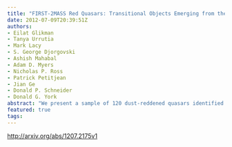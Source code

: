 ```yaml
---
title: "FIRST-2MASS Red Quasars: Transitional Objects Emerging from the Dust"
date: 2012-07-09T20:39:51Z
authors:
- Eilat Glikman
- Tanya Urrutia
- Mark Lacy
- S. George Djorgovski
- Ashish Mahabal
- Adam D. Myers
- Nicholas P. Ross
- Patrick Petitjean
- Jian Ge
- Donald P. Schneider
- Donald G. York
abstract: "We present a sample of 120 dust-reddened quasars identified by matching radio sources detected at 1.4 GHz in the FIRST survey with the near-infrared 2MASS catalog and color-selecting red sources. Optical and/or near-infrared spectroscopy provide broad wavelength sampling of their spectral energy distributions that we use to determine their reddening, characterized by E(B-V). We demonstrate that the reddening in these quasars is best-described by SMC-like dust. This sample spans a wide range in redshift and reddening (0.1 < z < 3, 0.1 < E(B-V) < 1.5), which we use to investigate the possible correlation of luminosity with reddening. At every redshift, dust-reddened quasars are intrinsically the most luminous quasars. We interpret this result in the context of merger-driven quasar/galaxy co-evolution where these reddened quasars are revealing an emergent phase during which the heavily obscured quasar is shedding its cocoon of dust prior to becoming a  arcsecnormal arcsec blue quasar. When correcting for extinction, we find that, depending on how the parent population is defined, these red quasars make up < 15-20% of the luminous quasar population. We estimate, based on the fraction of objects in this phase, that its duration is 15-20% as long as the unobscured, blue quasar phase."
featured: true
tags:
---
```

http://arxiv.org/abs/1207.2175v1